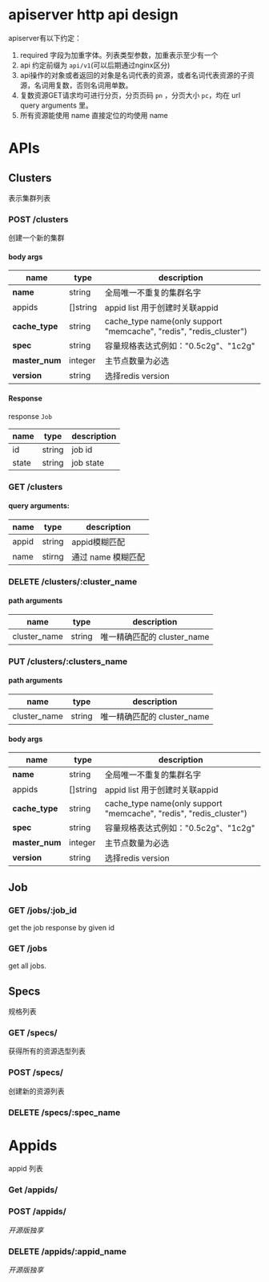 # apiserver http api design

apiserver有以下约定：

1. required 字段为加重字体。列表类型参数，加重表示至少有一个
2. api 约定前缀为 `api/v1`(可以后期通过nginx区分)
3. api操作的对象或者返回的对象是名词代表的资源，或者名词代表资源的子资源，名词用复数，否则名词用单数。
4. 复数资源GET请求均可进行分页，分页页码 `pn` ，分页大小 `pc`，均在 url query arguments 里。
5. 所有资源能使用 name 直接定位的均使用 name

# APIs

## Clusters

表示集群列表

### POST /clusters

创建一个新的集群

#### body args
|name|type|description|
|----|----|-----------|
|**name**|string|全局唯一不重复的集群名字|
|appids|[]string|appid list 用于创建时关联appid|
|**cache_type**|string|cache_type name(only support "memcache", "redis", "redis_cluster")|
|**spec**|string|容量规格表达式例如："0.5c2g"、"1c2g"|
|**master_num**|integer|主节点数量为必选|
|**version**|string|选择redis version|

#### Response

response `Job`

|name|type|description|
|----|----|-----------|
|id| string | job id |
|state|string| job state|

### GET /clusters


#### query arguments:

|name|type|description|
|----|----|-----------|
|appid|string| appid模糊匹配 |
|name|stirng| 通过 name 模糊匹配|

### DELETE /clusters/:cluster_name

#### path arguments
|name|type|description|
|----|----|-----------|
|cluster_name|string| 唯一精确匹配的 cluster_name|

### PUT /clusters/:clusters_name

#### path arguments
|name|type|description|
|----|----|-----------|
|cluster_name|string| 唯一精确匹配的 cluster_name|

#### body args
|name|type|description|
|----|----|-----------|
|**name**|string|全局唯一不重复的集群名字|
|appids|[]string|appid list 用于创建时关联appid|
|**cache_type**|string|cache_type name(only support "memcache", "redis", "redis_cluster")|
|**spec**|string|容量规格表达式例如："0.5c2g"、"1c2g"|
|**master_num**|integer|主节点数量为必选|
|**version**|string|选择redis version|

## Job

### GET /jobs/:job_id

get the job response by given id

### GET /jobs

get all jobs.

## Specs

规格列表

### GET /specs/

获得所有的资源选型列表

### POST /specs/

创建新的资源列表

### DELETE /specs/:spec_name


# Appids

appid 列表

### Get /appids/

### POST /appids/

*开源版独享*

### DELETE /appids/:appid_name

*开源版独享*
